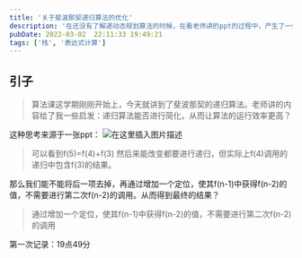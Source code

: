 ```yaml
---
title: '关于斐波那契递归算法的优化'
description: '在还没有了解递动态规划算法的时候，在看老师讲的ppt的过程中，产生了一些想法'
pubDate: 2022-03-02  22:11:33 19:49:21
tags: ['栈', '表达式计算']
---
```



## 引子

> 算法课这学期刚刚开始上，今天就讲到了斐波那契的递归算法。老师讲的内容给了我一些启发：递归算法能否进行简化，从而让算法的运行效率更高？

这种思考来源于一张ppt：
![在这里插入图片描述](https://i-blog.csdnimg.cn/blog_migrate/d9f19c5d1af3e5c2928bcf4c98fbf6a3.png)

> 可以看到f(5)=f(4)+f(3)
> 然后来能改变都要进行递归，但实际上f(4)调用的递归中包含f(3)的结果。


那么我们能不能将后一项去掉，再通过增加一个定位，使其f(n-1)中获得f(n-2)的值，不需要进行第二次f(n-2)的调用。从而得到最终的结果？

> 通过增加一个定位，使其f(n-1)中获得f(n-2)的值，不需要进行第二次f(n-2)的调用

第一次记录：19点49分
